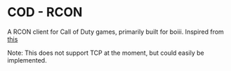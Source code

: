 # COD - RCON

A RCON client for Call of Duty games, primarily built for boiii. Inspired from [this](https://github.com/pushrax/node-rcon/blob/master/node-rcon.js)

Note: This does not support TCP at the moment, but could easily be implemented.